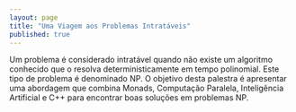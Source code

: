 ```yaml
---
layout: page
title: "Uma Viagem aos Problemas Intratáveis"
published: true
---
```

Um problema é considerado intratável quando não existe um algoritmo conhecido que o resolva deterministicamente em tempo polinomial. Este tipo de problema é denominado NP. O objetivo desta palestra é apresentar uma abordagem que combina Monads, Computação Paralela, Inteligência Artificial e C++ para encontrar boas soluções em problemas NP.
